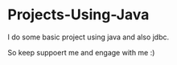 # Projects-Using-Java

I do some basic project using java and also jdbc.

So keep suppoert me and engage with me :)
